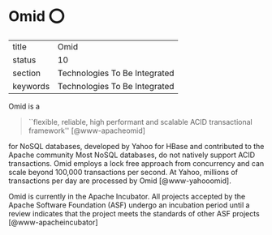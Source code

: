 # Omid :o:


|          |                               |
| -------- | ----------------------------- |
| title    | Omid                          | 
| status   | 10                            |
| section  | Technologies To Be Integrated |
| keywords | Technologies To Be Integrated |



Omid is a

> ``flexible, reliable, high performant and scalable ACID
> transactional framework'' [@www-apacheomid]

for NoSQL databases,
developed by Yahoo for HBase and contributed to the Apache community
Most NoSQL databases, do not natively support ACID transactions. Omid
employs a lock free approach from concurrency and can scale beyond
100,000 transactions per second. At Yahoo, millions of transactions
per day are processed by Omid [@www-yahooomid].

Omid is currently in the Apache Incubator.  All projects accepted by
the Apache Software Foundation (ASF) undergo an incubation period
until a review indicates that the project meets the standards of other
ASF projects [@www-apacheincubator]


